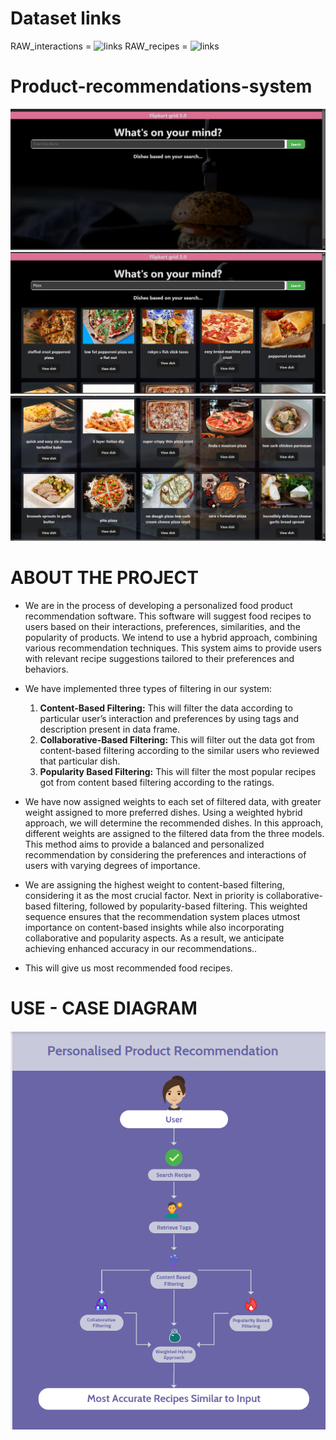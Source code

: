 # Dataset links
RAW_interactions = ![links](https://drive.google.com/file/d/1_498aEmrzBotvlaECwSUetTYAsnrqQ42/view?usp=drive_link)
RAW_recipes = ![links](https://drive.google.com/file/d/1ykh_Pig9sajdKHg-OPJO7IfaZweeFEjr/view?usp=drive_link)

# Product-recommendations-system

![image](https://github.com/VisheshGrg/Product-recommendations-system/blob/level-2/Screenshot%20(187).png)
![images](https://github.com/VisheshGrg/Product-recommendations-system/blob/level-2/Screenshot%20(188).png)
![images](https://github.com/VisheshGrg/Product-recommendations-system/blob/level-2/Screenshot%20(189).png)





# ABOUT THE PROJECT

* We are in the process of developing a personalized food product recommendation software. This software will suggest food recipes to users based on their interactions, preferences, similarities, and the popularity of products. We intend to use a hybrid approach, combining various recommendation techniques. This system aims to provide users with relevant recipe suggestions tailored to their preferences and behaviors.

* We have implemented three types of filtering in our system:
  1. **Content-Based Filtering:** This will filter the data according to particular user’s interaction and preferences by using tags and description present in data frame.
  2. **Collaborative-Based Filtering:** This will filter out the data got from content-based filtering according to the similar users who reviewed that particular dish.
  3. **Popularity Based Filtering:** This will filter the most popular recipes got from content based filtering according to the ratings.
     
* We have now assigned weights to each set of filtered data, with greater weight assigned to more preferred dishes. Using a weighted hybrid approach, we will determine the recommended dishes. In this approach, different weights are assigned to the filtered data from the three models. This method aims to provide a balanced and personalized recommendation by considering the preferences and interactions of users with varying degrees of importance.

* We are assigning the highest weight to content-based filtering, considering it as the most crucial factor. Next in priority is collaborative-based filtering, followed by popularity-based filtering. This weighted sequence ensures that the recommendation system places utmost importance on content-based insights while also incorporating collaborative and popularity aspects. As a result, we anticipate achieving enhanced accuracy in our recommendations..

* This will give us most recommended food recipes.




# USE - CASE DIAGRAM

![images](https://github.com/VisheshGrg/Product-recommendations-system/blob/level-2/Screenshot%20from%202023-08-19%2016-12-50.png)





